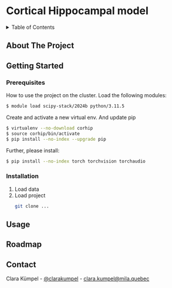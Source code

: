 <!-- Improved compatibility of back to top link: See: https://github.com/othneildrew/Best-README-Template/pull/73 -->
<a id="readme-top"></a>
<!--
*** Thanks for checking out the Best-README-Template. If you have a suggestion
*** that would make this better, please fork the repo and create a pull request
*** or simply open an issue with the tag "enhancement".
*** Don't forget to give the project a star!
*** Thanks again! Now go create something AMAZING! :D
-->



# Cortical Hippocampal model

<!-- TABLE OF CONTENTS -->
<details>
  <summary>Table of Contents</summary>
  <ol>
    <li>
      <a href="#about-the-project">About The Project</a>
    </li>
    <li>
      <a href="#getting-started">Getting Started</a>
      <ul>
        <li><a href="#prerequisites">Prerequisites</a></li>
        <li><a href="#installation">Installation</a></li>
      </ul>
    </li>
    <li><a href="#usage">Usage</a></li>
    <li><a href="#roadmap">Roadmap</a></li>
    <li><a href="#contact">Contact</a></li>
  </ol>
</details>



<!-- ABOUT THE PROJECT -->
## About The Project



<!-- GETTING STARTED -->
## Getting Started


### Prerequisites

How to use the project on the cluster. Load the following modules:

```sh
$ module load scipy-stack/2024b python/3.11.5

```
Create and activate a new virtual env. And update pip
```sh
$ virtualenv --no-download corhip
$ source corhip/bin/activate
$ pip install --no-index --upgrade pip
```

Further, please install: 
```sh
$ pip install --no-index torch torchvision torchaudio
```

### Installation

1. Load data
2. Load project
   ```sh
   git clone ...
   ```


<!-- USAGE EXAMPLES -->
## Usage


<!-- ROADMAP -->
## Roadmap



<!-- CONTACT -->
## Contact

Clara Kümpel - [@clarakumpel](https://twitter.com/clarakumpel) - clara.kumpel@mila.quebec

<!-- Project Link: [https://github.com/github_username/repo_name](https://github.com/github_username/repo_name) -->



